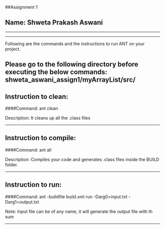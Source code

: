 ##Assignment 1
## Name: Shweta Prakash Aswani

-----------------------------------------------------------------------
-----------------------------------------------------------------------


Following are the commands and the instructions to run ANT on your project.

Please go to the following directory before executing the below commands:
shweta_aswani_assign1/myArrayList/src/
-----------------------------------------------------------------------
## Instruction to clean:

####Command: ant clean

Description: It cleans up all the .class files 

-----------------------------------------------------------------------
## Instruction to compile:

####Command: ant all

Description: Compiles your code and generates .class files inside the BUILD folder.

-----------------------------------------------------------------------
## Instruction to run:

####Command: ant -buildfile build.xml run -Darg0=input.txt -Darg1=output.txt

Note: Input file can be of any name, it will generate the output file with th sum

-----------------------------------------------------------------------


